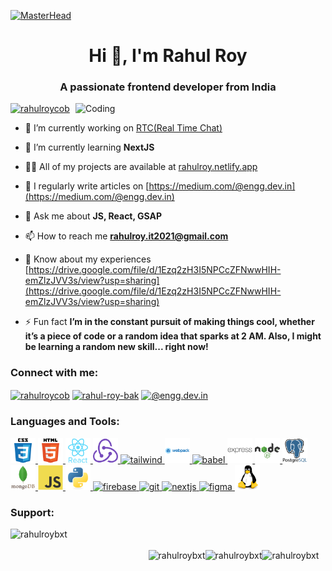 [![MasterHead](https://user-images.githubusercontent.com/106918656/209438619-25091cdf-a126-4e95-a24c-5efdf8057606.gif)](rahulroy.netlify.app)
<h1 align="center">Hi 👋, I'm Rahul Roy</h1>
<h3 align="center">A passionate frontend developer from India</h3>
<img align="right" alt="Coding" width="400" src="https://user-images.githubusercontent.com/55389276/140866485-8fb1c876-9a8f-4d6a-98dc-08c4981eaf70.gif">

<p align="left"> <a href="https://twitter.com/rahulroycob" target="blank"><img src="https://img.shields.io/twitter/follow/rahulroycob?logo=twitter&style=for-the-badge" alt="rahulroycob" /></a> </p>

- 🔭 I’m currently working on [RTC(Real Time Chat)](rtc-realtimechat.netlify.app)

- 🌱 I’m currently learning **NextJS**

- 👨‍💻 All of my projects are available at [rahulroy.netlify.app](rahulroy.netlify.app)

- 📝 I regularly write articles on [https://medium.com/@engg.dev.in](https://medium.com/@engg.dev.in)

- 💬 Ask me about **JS, React, GSAP**

- 📫 How to reach me **rahulroy.it2021@gmail.com**

- 📄 Know about my experiences [https://drive.google.com/file/d/1Ezq2zH3I5NPCcZFNwwHIH-emZlzJVV3s/view?usp=sharing](https://drive.google.com/file/d/1Ezq2zH3I5NPCcZFNwwHIH-emZlzJVV3s/view?usp=sharing)

- ⚡ Fun fact **I’m in the constant pursuit of making things cool, whether it’s a piece of code or a random idea that sparks at 2 AM. Also, I might be learning a random new skill... right now!**

<h3 align="left">Connect with me:</h3>
<p align="left">
<a href="https://twitter.com/rahulroycob" target="blank"><img align="center" src="https://raw.githubusercontent.com/rahuldkjain/github-profile-readme-generator/master/src/images/icons/Social/twitter.svg" alt="rahulroycob" height="30" width="40" /></a>
<a href="https://linkedin.com/in/rahul-roy-bak" target="blank"><img align="center" src="https://raw.githubusercontent.com/rahuldkjain/github-profile-readme-generator/master/src/images/icons/Social/linked-in-alt.svg" alt="rahul-roy-bak" height="30" width="40" /></a>
<a href="https://medium.com/@engg.dev.in" target="blank"><img align="center" src="https://raw.githubusercontent.com/rahuldkjain/github-profile-readme-generator/master/src/images/icons/Social/medium.svg" alt="@engg.dev.in" height="30" width="40" /></a>
</p>

<h3 align="left">Languages and Tools:</h3>
<p align="left"> <a href="https://www.w3schools.com/css/" target="_blank" rel="noreferrer">
  <img src="https://raw.githubusercontent.com/devicons/devicon/master/icons/css3/css3-original-wordmark.svg" alt="css3" width="40" height="40"/>
</a>
<a href="https://www.w3.org/html/" target="_blank" rel="noreferrer">
  <img src="https://raw.githubusercontent.com/devicons/devicon/master/icons/html5/html5-original-wordmark.svg" alt="html5" width="40" height="40"/>
</a>
<a href="https://reactjs.org/" target="_blank" rel="noreferrer">
  <img src="https://raw.githubusercontent.com/devicons/devicon/master/icons/react/react-original-wordmark.svg" alt="react" width="40" height="40"/>
</a>
<a href="https://redux.js.org" target="_blank" rel="noreferrer">
  <img src="https://raw.githubusercontent.com/devicons/devicon/master/icons/redux/redux-original.svg" alt="redux" width="40" height="40"/>
</a>
<a href="https://tailwindcss.com/" target="_blank" rel="noreferrer">
  <img src="https://www.vectorlogo.zone/logos/tailwindcss/tailwindcss-icon.svg" alt="tailwind" width="40" height="40"/>
</a>
<a href="https://webpack.js.org" target="_blank" rel="noreferrer">
  <img src="https://raw.githubusercontent.com/devicons/devicon/d00d0969292a6569d45b06d3f350f463a0107b0d/icons/webpack/webpack-original-wordmark.svg" alt="webpack" width="40" height="40"/>
</a>
<a href="https://babeljs.io/" target="_blank" rel="noreferrer">
  <img src="https://www.vectorlogo.zone/logos/babeljs/babeljs-icon.svg" alt="babel" width="40" height="40"/>
</a>

  <a href="https://expressjs.com" target="_blank" rel="noreferrer">
  <img src="https://raw.githubusercontent.com/devicons/devicon/master/icons/express/express-original-wordmark.svg" alt="express" width="40" height="40"/>
</a>
<a href="https://nodejs.org" target="_blank" rel="noreferrer">
  <img src="https://raw.githubusercontent.com/devicons/devicon/master/icons/nodejs/nodejs-original-wordmark.svg" alt="nodejs" width="40" height="40"/>
</a>
<a href="https://www.postgresql.org" target="_blank" rel="noreferrer">
  <img src="https://raw.githubusercontent.com/devicons/devicon/master/icons/postgresql/postgresql-original-wordmark.svg" alt="postgresql" width="40" height="40"/>
</a>
<a href="https://www.mongodb.com/" target="_blank" rel="noreferrer">
  <img src="https://raw.githubusercontent.com/devicons/devicon/master/icons/mongodb/mongodb-original-wordmark.svg" alt="mongodb" width="40" height="40"/>
</a>


<a href="https://developer.mozilla.org/en-US/docs/Web/JavaScript" target="_blank" rel="noreferrer">
  <img src="https://raw.githubusercontent.com/devicons/devicon/master/icons/javascript/javascript-original.svg" alt="javascript" width="40" height="40"/>
</a>
<a href="https://www.python.org" target="_blank" rel="noreferrer">
  <img src="https://raw.githubusercontent.com/devicons/devicon/master/icons/python/python-original.svg" alt="python" width="40" height="40"/>
</a>


<a href="https://firebase.google.com/" target="_blank" rel="noreferrer">
  <img src="https://www.vectorlogo.zone/logos/firebase/firebase-icon.svg" alt="firebase" width="40" height="40"/>
</a>
<a href="https://git-scm.com/" target="_blank" rel="noreferrer">
  <img src="https://www.vectorlogo.zone/logos/git-scm/git-scm-icon.svg" alt="git" width="40" height="40"/>
</a>
<a href="https://nextjs.org/" target="_blank" rel="noreferrer">
  <img src="https://cdn.worldvectorlogo.com/logos/nextjs-2.svg" alt="nextjs" width="40" height="40"/>
</a>
<a href="https://www.figma.com/" target="_blank" rel="noreferrer">
  <img src="https://www.vectorlogo.zone/logos/figma/figma-icon.svg" alt="figma" width="40" height="40"/>
</a>
<a href="https://www.linux.org/" target="_blank" rel="noreferrer">
  <img src="https://raw.githubusercontent.com/devicons/devicon/master/icons/linux/linux-original.svg" alt="linux" width="40" height="40"/>
</a>

 </p>

<h3 align="left">Support:</h3>
<p style="margin-bottom: 10px; "><a href="https://ko-fi.com/rahulroybxt"> <img align="left" src="https://cdn.ko-fi.com/cdn/kofi3.png?v=3" height="50" width="210" alt="rahulroybxt" /></a></p><br><br>
<div style="display: flex; align-items: center; justify-content: center;">
<img align="left" src="https://github-readme-stats.vercel.app/api/top-langs?username=rahulroybxt&show_icons=true&locale=en&layout=compact" alt="rahulroybxt" />
<img align="center" src="https://github-readme-stats.vercel.app/api?username=rahulroybxt&show_icons=true&locale=en" alt="rahulroybxt" />
<img align="center" src="https://github-readme-streak-stats.herokuapp.com/?user=rahulroybxt&" alt="rahulroybxt" />
<div>


